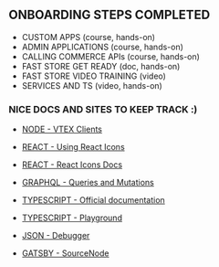## ONBOARDING STEPS COMPLETED
- CUSTOM APPS (course, hands-on)
- ADMIN APPLICATIONS (course, hands-on)
- CALLING COMMERCE APIs (course, hands-on)
- FAST STORE GET READY (doc, hands-on)
- FAST STORE VIDEO TRAINING (video)
- SERVICES AND TS (video, hands-on)

### NICE DOCS AND SITES TO KEEP TRACK :)
- [NODE - VTEX Clients](https://github.com/vtex/io-clients)

- [REACT - Using React Icons](https://www.freecodecamp.org/news/how-to-use-svg-icons-in-react-with-react-icons-and-font-awesome/)
- [REACT - React Icons Docs](https://github.com/react-icons/react-icons#configuration)

- [GRAPHQL - Queries and Mutations](https://graphql.org/learn/queries/)

- [TYPESCRIPT - Official documentation](https://www.typescriptlang.org/)
- [TYPESCRIPT - Playground](https://www.typescriptlang.org/play?#code/PTAEHUFMBsGMHsC2lQBd5oBYoCoE8AHSAZVgCcBLA1UABWgEM8BzM+AVwDsATAGiwoBnUENANQAd0gAjQRVSQAUCEmYKsTKGYUAbpGF4OY0BoadYKdJMoL+gzAzIoz3UNEiPOofEVKVqAHSKymAAmkYI7NCuqGqcANag8ABmIjQUXrFOKBJMggBcISGgoAC0oACCbvCwDKgU8JkY7p7ehCTkVDQS2E6gnPCxGcwmZqDSTgzxxWWVoASMFmgYkAAeRJTInN3ymj4d-jSCeNsMq-wuoPaOltigAKoASgAywhK7SbGQZIIz5VWCFzSeCrZagNYbChbHaxUDcCjJZLfSDbExIAgUdxkUBIursJzCFJtXydajBBCcQQ0MwAUVWDEQC0gADVHBQGNJ3KAALygABEAAkYNAMOB4GRonzFBTBPB3AERcwABS0+mM9ysygc9wASmCKhwzQ8ZC8iHFzmB7BoXzcZmY7AYzEg-Fg0HUiQ58D0Ii8fLpDKZgj5SWxfPADlQAHJhAA5SASPlBFQAeS+ZHegmdWkgR1QjgUrmkeFATjNOmGWH0KAQiGhwkuNok4uiIgMHGxCyYrA4PCCJSAA)

- [JSON - Debugger](https://jwt.io/)

- [GATSBY - SourceNode](https://www.gatsbyjs.com/docs/reference/config-files/gatsby-node/)


